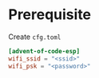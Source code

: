 # Prerequisite

Create `cfg.toml`

```toml
[advent-of-code-esp]
wifi_ssid = "<ssid>"
wifi_psk = "<password>"
```